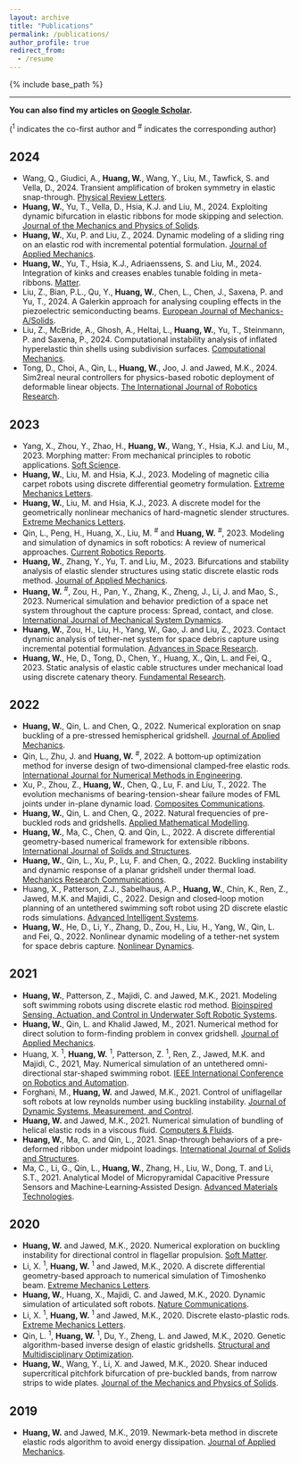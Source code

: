 ```yaml
---
layout: archive
title: "Publications"
permalink: /publications/
author_profile: true
redirect_from:
  - /resume
---
```


{% include base_path %}

---

**You can also find my articles on [Google Scholar](https://scholar.google.com/citations?user=KbEBKIMAAAAJ&hl=ena).**


(<sup>1</sup> indicates the co-first author and <sup>#</sup> indicates the corresponding author)

2024
---

* Wang, Q., Giudici, A., **Huang, W.**, Wang, Y., Liu, M., Tawfick, S. and Vella, D., 2024. Transient amplification of broken symmetry in elastic snap-through. [Physical Review Letters](https://journals.aps.org/prl/abstract/10.1103/PhysRevLett.132.267201).
* **Huang, W.**, Yu, T., Vella, D., Hsia, K.J. and Liu, M., 2024. Exploiting dynamic bifurcation in elastic ribbons for mode skipping and selection. [Journal of the Mechanics and Physics of Solids](https://doi.org/10.1016/j.jmps.2024.105721).
* **Huang, W.**, Xu, P. and Liu, Z., 2024. Dynamic modeling of a sliding ring on an elastic rod with incremental potential formulation. [Journal of Applied Mechanics](https://doi.org/10.1115/1.4065625).
* **Huang, W.**, Yu, T., Hsia, K.J., Adriaenssens, S. and Liu, M., 2024. Integration of kinks and creases enables tunable folding in meta-ribbons. [Matter](https://www.cell.com/matter/fulltext/S2590-2385(24)00204-2).
* Liu, Z., Bian, P.L., Qu, Y., **Huang, W.**, Chen, L., Chen, J., Saxena, P. and Yu, T., 2024. A Galerkin approach for analysing coupling effects in the piezoelectric semiconducting beams. [European Journal of Mechanics-A/Solids](https://doi.org/10.1016/j.euromechsol.2023.105145).
* Liu, Z., McBride, A., Ghosh, A., Heltai, L., **Huang, W.**, Yu, T., Steinmann, P. and Saxena, P., 2024. Computational instability analysis of inflated hyperelastic thin shells using subdivision surfaces. [Computational Mechanics](https://link.springer.com/article/10.1007/s00466-023-02366-z).
* Tong, D., Choi, A., Qin, L., **Huang, W.**, Joo, J. and Jawed, M.K., 2024. Sim2real neural controllers for physics-based robotic deployment of deformable linear objects. [The International Journal of Robotics Research](https://doi.org/10.1177/02783649231214553).

2023
---
* Yang, X., Zhou, Y., Zhao, H., **Huang, W.**, Wang, Y., Hsia, K.J. and Liu, M., 2023. Morphing matter: From mechanical principles to robotic applications. [Soft Science](https://www.oaepublish.com/articles/ss.2023.42).
* **Huang, W.**, Liu, M. and Hsia, K.J., 2023. Modeling of magnetic cilia carpet robots using discrete differential geometry formulation. [Extreme Mechanics Letters](https://doi.org/10.1016/j.eml.2023.101967).
* **Huang, W.**, Liu, M. and Hsia, K.J., 2023. A discrete model for the geometrically nonlinear mechanics of hard-magnetic slender structures. [Extreme Mechanics Letters](https://doi.org/10.1016/j.eml.2023.101977).
* Qin, L., Peng, H., Huang, X., Liu, M. <sup>#</sup> and **Huang, W.** <sup>#</sup>, 2023. Modeling and simulation of dynamics in soft robotics: A review of numerical approaches. [Current Robotics Reports](https://link.springer.com/article/10.1007/s43154-023-00105-z).
* **Huang, W.**, Zhang, Y., Yu, T. and Liu, M., 2023. Bifurcations and stability analysis of elastic slender structures using static discrete elastic rods method. [Journal of Applied Mechanics](https://doi.org/10.1115/1.4062533).
* **Huang, W.** <sup>#</sup>, Zou, H., Pan, Y., Zhang, K., Zheng, J., Li, J. and Mao, S., 2023. Numerical simulation and behavior prediction of a space net system throughout the capture process: Spread, contact, and close. [International Journal of Mechanical System Dynamics](https://doi.org/10.1002/msd2.12084).
* **Huang, W.**, Zou, H., Liu, H., Yang, W., Gao, J. and Liu, Z., 2023. Contact dynamic analysis of tether-net system for space debris capture using incremental potential formulation. [Advances in Space Research](https://doi.org/10.1016/j.asr.2023.05.054).
* **Huang, W.**, He, D., Tong, D., Chen, Y., Huang, X., Qin, L. and Fei, Q., 2023. Static analysis of elastic cable structures under mechanical load using discrete catenary theory. [Fundamental Research](https://doi.org/10.1016/j.fmre.2022.03.011).


2022
---
* **Huang, W.**, Qin, L. and Chen, Q., 2022. Numerical exploration on snap buckling of a pre-stressed hemispherical gridshell. [Journal of Applied Mechanics](https://doi.org/10.1115/1.4052289).
* Qin, L., Zhu, J. and **Huang, W.** <sup>#</sup>, 2022. A bottom‐up optimization method for inverse design of two‐dimensional clamped‐free elastic rods. [International Journal for Numerical Methods in Engineering](https://doi.org/10.1002/nme.6950).
* Xu, P., Zhou, Z., **Huang, W.**, Chen, Q., Lu, F. and Liu, T., 2022. The evolution mechanisms of bearing-tension-shear failure modes of FML joints under in-plane dynamic load. [Composites Communications](https://doi.org/10.1016/j.coco.2022.101174).
* **Huang, W.**, Qin, L. and Chen, Q., 2022. Natural frequencies of pre-buckled rods and gridshells. [Applied Mathematical Modelling](https://doi.org/10.1016/j.apm.2022.03.011).
* **Huang, W.**, Ma, C., Chen, Q. and Qin, L., 2022. A discrete differential geometry-based numerical framework for extensible ribbons. [International Journal of Solids and Structures](https://doi.org/10.1016/j.ijsolstr.2022.111619).
* **Huang, W.**, Qin, L., Xu, P., Lu, F. and Chen, Q., 2022. Buckling instability and dynamic response of a planar gridshell under thermal load. [Mechanics Research Communications](https://doi.org/10.1016/j.mechrescom.2022.103977).
* Huang, X., Patterson, Z.J., Sabelhaus, A.P., **Huang, W.**, Chin, K., Ren, Z., Jawed, M.K. and Majidi, C., 2022. Design and closed‐loop motion planning of an untethered swimming soft robot using 2D discrete elastic rods simulations. [Advanced Intelligent Systems](https://doi.org/10.1002/aisy.202200163).
* **Huang, W.**, He, D., Li, Y., Zhang, D., Zou, H., Liu, H., Yang, W., Qin, L. and Fei, Q., 2022. Nonlinear dynamic modeling of a tether-net system for space debris capture. [Nonlinear Dynamics](https://link.springer.com/article/10.1007/s11071-022-07718-7).

2021
---
* **Huang, W.**, Patterson, Z., Majidi, C. and Jawed, M.K., 2021. Modeling soft swimming robots using discrete elastic rod method. [Bioinspired Sensing, Actuation, and Control in Underwater Soft Robotic Systems](https://link.springer.com/chapter/10.1007/978-3-030-50476-2_13).
* **Huang, W.**, Qin, L. and Khalid Jawed, M., 2021. Numerical method for direct solution to form-finding problem in convex gridshell. [Journal of Applied Mechanics](https://doi.org/10.1115/1.4048849).
* Huang, X. <sup>1</sup>, **Huang, W.** <sup>1</sup>, Patterson, Z. <sup>1</sup>, Ren, Z., Jawed, M.K. and Majidi, C., 2021, May. Numerical simulation of an untethered omni-directional star-shaped swimming robot. [IEEE International Conference on Robotics and Automation](https://ieeexplore.ieee.org/abstract/document/9561301).
* Forghani, M., **Huang, W.** and Jawed, M.K., 2021. Control of uniflagellar soft robots at low reynolds number using buckling instability. [Journal of Dynamic Systems, Measurement, and Control](https://doi.org/10.1115/1.4049548).
* **Huang, W.** and Jawed, M.K., 2021. Numerical simulation of bundling of helical elastic rods in a viscous fluid. [Computers & Fluids](https://doi.org/10.1016/j.compfluid.2021.105038).
* **Huang, W.**, Ma, C. and Qin, L., 2021. Snap-through behaviors of a pre-deformed ribbon under midpoint loadings. [International Journal of Solids and Structures](https://doi.org/10.1016/j.ijsolstr.2021.111184).
* Ma, C., Li, G., Qin, L., **Huang, W.**, Zhang, H., Liu, W., Dong, T. and Li, S.T., 2021. Analytical Model of Micropyramidal Capacitive Pressure Sensors and Machine‐Learning‐Assisted Design. [Advanced Materials Technologies](https://doi.org/10.1002/admt.202100634).


2020
---
* **Huang, W.** and Jawed, M.K., 2020. Numerical exploration on buckling instability for directional control in flagellar propulsion. [Soft Matter](https://pubs.rsc.org/en/content/articlelanding/2019/sm/c9sm01843c).
* Li, X. <sup>1</sup>, **Huang, W.** <sup>1</sup> and Jawed, M.K., 2020. A discrete differential geometry-based approach to numerical simulation of Timoshenko beam. [Extreme Mechanics Letters](https://doi.org/10.1016/j.eml.2019.100622).
* **Huang, W.**, Huang, X., Majidi, C. and Jawed, M.K., 2020. Dynamic simulation of articulated soft robots. [Nature Communications](https://www.nature.com/articles/s41467-020-15651-9).
* Li, X. <sup>1</sup>, **Huang, W.** <sup>1</sup> and Jawed, M.K., 2020. Discrete elasto-plastic rods. [Extreme Mechanics Letters](https://doi.org/10.1016/j.eml.2020.100767).
* Qin, L. <sup>1</sup>, **Huang, W.** <sup>1</sup>, Du, Y., Zheng, L. and Jawed, M.K., 2020. Genetic algorithm-based inverse design of elastic gridshells. [Structural and Multidisciplinary Optimization](https://link.springer.com/article/10.1007/s00158-020-02639-8).
* **Huang, W.**, Wang, Y., Li, X. and Jawed, M.K., 2020. Shear induced supercritical pitchfork bifurcation of pre-buckled bands, from narrow strips to wide plates. [Journal of the Mechanics and Physics of Solids](https://doi.org/10.1016/j.jmps.2020.104168).

2019
---
* **Huang, W.** and Jawed, M.K., 2019. Newmark-beta method in discrete elastic rods algorithm to avoid energy dissipation. [Journal of Applied Mechanics](https://doi.org/10.1115/1.4043793).
